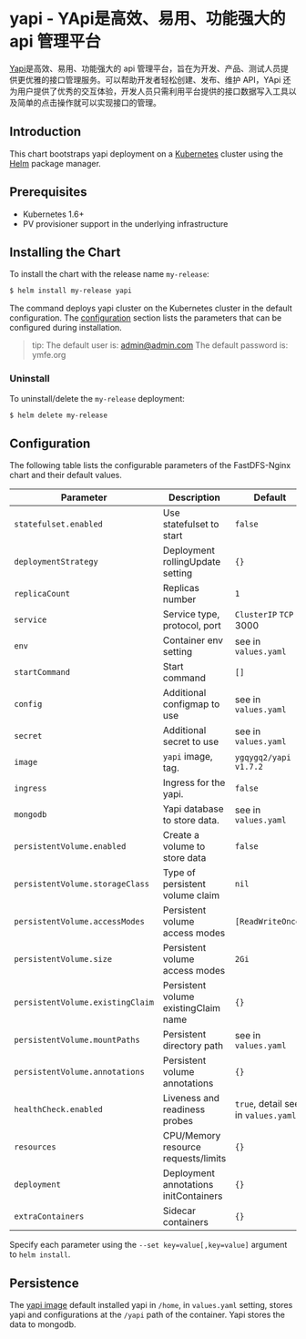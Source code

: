 # yapi - YApi是高效、易用、功能强大的 api 管理平台

[Yapi](https://hellosean1025.github.io/yapi/)是高效、易用、功能强大的 api 管理平台，旨在为开发、产品、测试人员提供更优雅的接口管理服务。可以帮助开发者轻松创建、发布、维护 API，YApi 还为用户提供了优秀的交互体验，开发人员只需利用平台提供的接口数据写入工具以及简单的点击操作就可以实现接口的管理。

## Introduction

This chart bootstraps yapi deployment on a [Kubernetes](http://kubernetes.io) cluster using the [Helm](https://helm.sh) package manager.

## Prerequisites

- Kubernetes 1.6+
- PV provisioner support in the underlying infrastructure

## Installing the Chart

To install the chart with the release name `my-release`:

```bash
$ helm install my-release yapi
```

The command deploys yapi cluster on the Kubernetes cluster in the default configuration. The [configuration](#configuration) section lists the parameters that can be configured during installation.

>tip:
>The default user is: admin@admin.com
>The default password is: ymfe.org

### Uninstall

To uninstall/delete the `my-release` deployment:

```bash
$ helm delete my-release
```

## Configuration

The following table lists the configurable parameters of the FastDFS-Nginx chart and their default values.

| Parameter                  | Description                         | Default                                |
| -----------------------    | ----------------------------------- | -------------------------------------- |
| `statefulset.enabled`      | Use statefulset to start            | `false`                                |
| `deploymentStrategy`       | Deployment rollingUpdate setting    | `{}`                                   |
| `replicaCount`             | Replicas number                     | `1`                                    |
| `service`                  | Service type, protocol, port        | `ClusterIP` `TCP` 3000                 |
| `env`                      | Container env setting               | see in `values.yaml`                   |
| `startCommand`             | Start command                       | `[]`                                   |
| `config`                   | Additional configmap to use         | see in `values.yaml`                   |
| `secret`                   | Additional secret to use            | see in `values.yaml`                   |
| `image`                    | `yapi` image, tag.                  | `ygqygq2/yapi` `v1.7.2`                |
| `ingress`                  | Ingress for the yapi.               | `false`                                |
| `mongodb`                  | Yapi database to store data.        | see in `values.yaml`                   |
| `persistentVolume.enabled` | Create a volume to store data       | `false`                                |
| `persistentVolume.storageClass` | Type of persistent volume claim| `nil`                                  |
| `persistentVolume.accessModes`  | Persistent volume access modes | `[ReadWriteOnce]`                      |
| `persistentVolume.size`         | Persistent volume access modes | `2Gi`                                  |
| `persistentVolume.existingClaim`| Persistent volume existingClaim name| `{}`                              |
| `persistentVolume.mountPaths`   | Persistent directory path      | see in `values.yaml`                   |
| `persistentVolume.annotations`  | Persistent volume annotations  | `{}`                                   |
| `healthCheck.enabled`      | Liveness and readiness probes       | `true`, detail see in `values.yaml`    |
| `resources`                | CPU/Memory resource requests/limits | `{}`                                   |
| `deployment`               | Deployment annotations initContainers| `{}`                                  |
| `extraContainers`          | Sidecar containers                  | `{}`                                   |

Specify each parameter using the `--set key=value[,key=value]` argument to `helm install`.

## Persistence

The [yapi image](https://cloud.docker.com/repository/docker/ygqygq2/yapi) default installed yapi in `/home`, in `values.yaml` setting, stores yapi and configurations at the `/yapi` path of the container. Yapi stores the data to mongodb.

